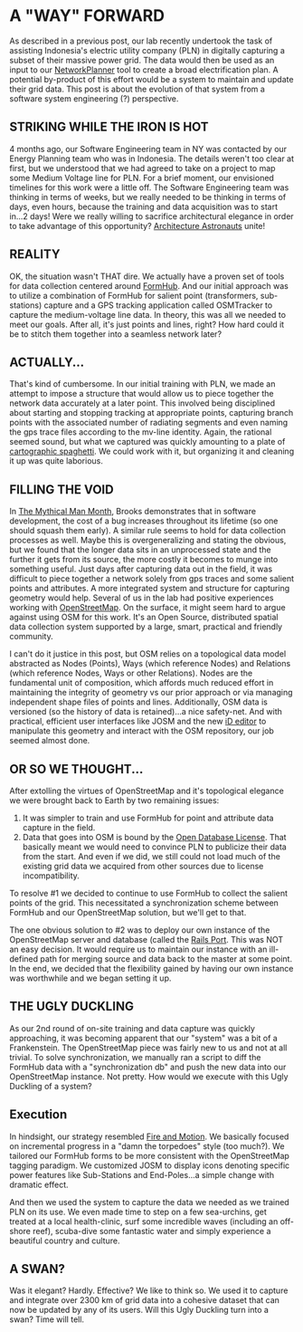 # A "WAY" FORWARD

As described in a previous post, our lab recently undertook the task of assisting Indonesia's electric utility company (PLN) in digitally capturing a subset of their massive power grid.  The data would then be used as an input to our [NetworkPlanner](http://networkplanner.modilabs.org) tool to create a broad electrification plan.  A potential by-product of this effort would be a system to maintain and update their grid data.  This post is about the evolution of that system from a software system engineering (?) perspective.    

## STRIKING WHILE THE IRON IS HOT

4 months ago, our Software Engineering team in NY was contacted by our Energy Planning team who was in Indonesia.  The details weren't too clear at first, but we understood that we had agreed to take on a project to map some Medium Voltage line for PLN.  For a brief moment, our envisioned timelines for this work were a little off.  The Software Engineering team was thinking in terms of weeks, but we really needed to be thinking in terms of days, even hours, because the training and data acquisition was to start in...2 days!  Were we really willing to sacrifice architectural elegance in order to take advantage of this opportunity?  [Architecture Astronauts](http://www.joelonsoftware.com/items/2008/05/01.html) unite!
  
## REALITY

OK, the situation wasn't THAT dire.  We actually have a proven set of tools for data collection centered around [FormHub](http://formhub.org "FormHub").  And our initial approach was to utilize a combination of FormHub for salient point (transformers, sub-stations) capture and a GPS tracking application called OSMTracker to capture the medium-voltage line data.  In theory, this was all we needed to meet our goals.  After all, it's just points and lines, right?  How hard could it be to stitch them together into a seamless network later?  

## ACTUALLY...

That's kind of cumbersome.  In our initial training with PLN, we made an attempt to impose a structure that would allow us to piece together the network data accurately at a later point.  This involved being disciplined about starting and stopping tracking at appropriate points, capturing branch points with the associated number of radiating segments and even naming the gps trace files according to the mv-line identity.  Again, the rational seemed sound, but what we captured was quickly amounting to a plate of [cartographic spaghetti](http://support.esri.com/en/knowledgebase/GISDictionary/term/spaghetti%20data "Spaghetti Data").  We could work with it, but organizing it and cleaning it up was quite laborious.  

## FILLING THE VOID

In [The Mythical Man Month](http://en.wikipedia.org/wiki/The_Mythical_Man-Month "Mythical Man Month"), Brooks demonstrates that in software development, the cost of a bug increases throughout its lifetime (so one should squash them early).  A similar rule seems to hold for data collection processes as well.  Maybe this is overgeneralizing and stating the obvious, but we found that the longer data sits in an unprocessed state and the further it gets from its source, the more costly it becomes to munge into something useful.  Just days after capturing data out in the field, it was difficult to piece together a network solely from gps traces and some salient points and attributes.  A more integrated system and structure for capturing geometry would help.  Several of us in the lab had positive experiences working with [OpenStreetMap](http://www.openstreetmap.org).  On the surface, it might seem hard to argue against using OSM for this work.  It's an Open Source, distributed spatial data collection system supported by a large, smart, practical and friendly community.  

I can't do it justice in this post, but OSM relies on a topological data model abstracted as Nodes (Points), Ways (which reference Nodes) and Relations (which reference Nodes, Ways or other Relations).  Nodes are the fundamental unit of composition, which affords much reduced effort in maintaining the integrity of geometry vs our prior approach or via managing independent shape files of points and lines.  Additionally, OSM data is versioned (so the history of data is retained)...a nice safety-net.  And with practical, efficient user interfaces like JOSM and the new [iD editor](http://ideditor.com) to manipulate this geometry and interact with the OSM repository, our job seemed almost done.  

## OR SO WE THOUGHT...

After extolling the virtues of OpenStreetMap and it's topological elegance we were brought back to Earth by two remaining issues:

1.  It was simpler to train and use FormHub for point and attribute data capture in the field.
2.  Data that goes into OSM is bound by the [Open Database License](http://opendatacommons.org/licenses/odbl/summary/ "ODbL").  That basically meant we would need to convince PLN to publicize their data from the start.  And even if we did, we still could not load much of the existing grid data we acquired from other sources due to license incompatibility.  

To resolve #1 we decided to continue to use FormHub to collect the salient points of the grid.  This necessitated a synchronization scheme between FormHub and our OpenStreetMap solution, but we'll get to that.  

The one obvious solution to #2 was to deploy our own instance of the OpenStreetMap server and database (called the [Rails Port](http://wiki.openstreetmap.org/wiki/The_Rails_Port).  This was NOT an easy decision.  It would require us to maintain our instance with an ill-defined path for merging source and data back to the master at some point.  In the end, we decided that the flexibility gained by having our own instance was worthwhile and we began setting it up.  

## THE UGLY DUCKLING

As our 2nd round of on-site training and data capture was quickly approaching, it was becoming apparent that our "system" was a bit of a Frankenstein.  The OpenStreetMap piece was fairly new to us and not at all trivial.  To solve synchronization, we manually ran a script to diff the FormHub data with a "synchronization db" and push the new data into our OpenStreetMap instance.  Not pretty.  How would we execute with this Ugly Duckling of a system?  

## Execution

In hindsight, our strategy resembled [Fire and Motion](http://www.joelonsoftware.com/articles/fog0000000339.html "Fire and Motion").  We basically focused on incremental progress in a "damn the torpedoes" style (too much?).  We tailored our FormHub forms to be more consistent with the OpenStreetMap tagging paradigm.  We customized JOSM to display icons denoting specific power features like Sub-Stations and End-Poles...a simple change with dramatic effect.  

And then we used the system to capture the data we needed as we trained PLN on its use.  We even made time to step on a few sea-urchins, get treated at a local health-clinic, surf some incredible waves (including an off-shore reef), scuba-dive some fantastic water and simply experience a beautiful country and culture.  

## A SWAN?

Was it elegant?  Hardly.  Effective?  We like to think so.  We used it to capture and integrate over 2300 km of grid data into a cohesive dataset that can now be updated by any of its users.  Will this Ugly Duckling turn into a swan?  Time will tell.  
